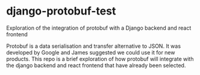 # django-protobuf-test
Exploration of the integration of protobuf with a Django backend and react frontend

Protobuf is a data serialisation and transfer alternative to JSON. It was developed by Google and James suggested we
could use it for new products. This repo is a brief exploration of how protobuf will integrate with the django backend
and react frontend that have already been selected.
